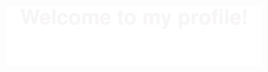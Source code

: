 <img decoding="async" src="https://github.com/zheshigewenti/zheshigewenti/blob/master/Bottom_up.svg" height="30%">
<p align="center">

</p>
<!--   my-icons -->
<!--   grid-snake -->
<!-- ![](https://github.com/zheshigewenti/github-contribution-grid-snake.svg) -->


